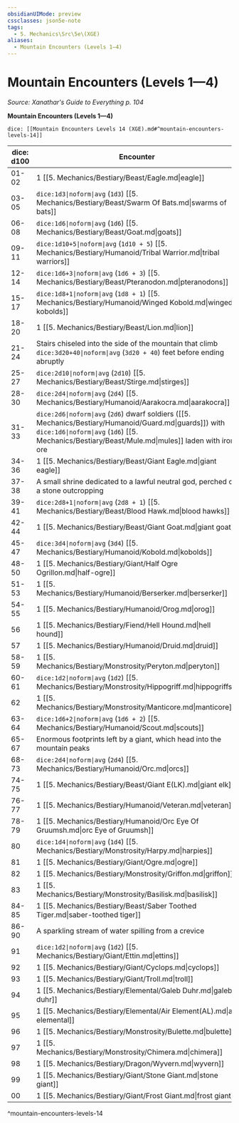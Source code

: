```yaml
---
obsidianUIMode: preview
cssclasses: json5e-note
tags:
  - 5. Mechanics\Src\5e\(XGE)
aliases:
  - Mountain Encounters (Levels 1—4)
---
```

# Mountain Encounters (Levels 1—4)
*Source: Xanathar's Guide to Everything p. 104* 

**Mountain Encounters (Levels 1—4)**

`dice: [[Mountain Encounters Levels 14 (XGE).md#^mountain-encounters-levels-14]]`

| dice: d100 | Encounter |
|------------|-----------|
| 01-02 | 1 [[5. Mechanics/Bestiary/Beast/Eagle.md\|eagle]] |
| 03-05 | `dice:1d3\|noform\|avg` (`1d3`) [[5. Mechanics/Bestiary/Beast/Swarm Of Bats.md\|swarms of bats]] |
| 06-08 | `dice:1d6\|noform\|avg` (`1d6`) [[5. Mechanics/Bestiary/Beast/Goat.md\|goats]] |
| 09-11 | `dice:1d10+5\|noform\|avg` (`1d10 + 5`) [[5. Mechanics/Bestiary/Humanoid/Tribal Warrior.md\|tribal warriors]] |
| 12-14 | `dice:1d6+3\|noform\|avg` (`1d6 + 3`) [[5. Mechanics/Bestiary/Beast/Pteranodon.md\|pteranodons]] |
| 15-17 | `dice:1d8+1\|noform\|avg` (`1d8 + 1`) [[5. Mechanics/Bestiary/Humanoid/Winged Kobold.md\|winged kobolds]] |
| 18-20 | 1 [[5. Mechanics/Bestiary/Beast/Lion.md\|lion]] |
| 21-24 | Stairs chiseled into the side of the mountain that climb `dice:3d20+40\|noform\|avg` (`3d20 + 40`) feet before ending abruptly |
| 25-27 | `dice:2d10\|noform\|avg` (`2d10`) [[5. Mechanics/Bestiary/Beast/Stirge.md\|stirges]] |
| 28-30 | `dice:2d4\|noform\|avg` (`2d4`) [[5. Mechanics/Bestiary/Humanoid/Aarakocra.md\|aarakocra]] |
| 31-33 | `dice:2d6\|noform\|avg` (`2d6`) dwarf soldiers ([[5. Mechanics/Bestiary/Humanoid/Guard.md\|guards]]) with `dice:1d6\|noform\|avg` (`1d6`) [[5. Mechanics/Bestiary/Beast/Mule.md\|mules]] laden with iron ore |
| 34-36 | 1 [[5. Mechanics/Bestiary/Beast/Giant Eagle.md\|giant eagle]] |
| 37-38 | A small shrine dedicated to a lawful neutral god, perched on a stone outcropping |
| 39-41 | `dice:2d8+1\|noform\|avg` (`2d8 + 1`) [[5. Mechanics/Bestiary/Beast/Blood Hawk.md\|blood hawks]] |
| 42-44 | 1 [[5. Mechanics/Bestiary/Beast/Giant Goat.md\|giant goat]] |
| 45-47 | `dice:3d4\|noform\|avg` (`3d4`) [[5. Mechanics/Bestiary/Humanoid/Kobold.md\|kobolds]] |
| 48-50 | 1 [[5. Mechanics/Bestiary/Giant/Half Ogre Ogrillon.md\|half-ogre]] |
| 51-53 | 1 [[5. Mechanics/Bestiary/Humanoid/Berserker.md\|berserker]] |
| 54-55 | 1 [[5. Mechanics/Bestiary/Humanoid/Orog.md\|orog]] |
| 56 | 1 [[5. Mechanics/Bestiary/Fiend/Hell Hound.md\|hell hound]] |
| 57 | 1 [[5. Mechanics/Bestiary/Humanoid/Druid.md\|druid]] |
| 58-59 | 1 [[5. Mechanics/Bestiary/Monstrosity/Peryton.md\|peryton]] |
| 60-61 | `dice:1d2\|noform\|avg` (`1d2`) [[5. Mechanics/Bestiary/Monstrosity/Hippogriff.md\|hippogriffs]] |
| 62 | 1 [[5. Mechanics/Bestiary/Monstrosity/Manticore.md\|manticore]] |
| 63-64 | `dice:1d6+2\|noform\|avg` (`1d6 + 2`) [[5. Mechanics/Bestiary/Humanoid/Scout.md\|scouts]] |
| 65-67 | Enormous footprints left by a giant, which head into the mountain peaks |
| 68-73 | `dice:2d4\|noform\|avg` (`2d4`) [[5. Mechanics/Bestiary/Humanoid/Orc.md\|orcs]] |
| 74-75 | 1 [[5. Mechanics/Bestiary/Beast/Giant E(LK).md\|giant elk]] |
| 76-77 | 1 [[5. Mechanics/Bestiary/Humanoid/Veteran.md\|veteran]] |
| 78-79 | 1 [[5. Mechanics/Bestiary/Humanoid/Orc Eye Of Gruumsh.md\|orc Eye of Gruumsh]] |
| 80 | `dice:1d4\|noform\|avg` (`1d4`) [[5. Mechanics/Bestiary/Monstrosity/Harpy.md\|harpies]] |
| 81 | 1 [[5. Mechanics/Bestiary/Giant/Ogre.md\|ogre]] |
| 82 | 1 [[5. Mechanics/Bestiary/Monstrosity/Griffon.md\|griffon]] |
| 83 | 1 [[5. Mechanics/Bestiary/Monstrosity/Basilisk.md\|basilisk]] |
| 84-85 | 1 [[5. Mechanics/Bestiary/Beast/Saber Toothed Tiger.md\|saber-toothed tiger]] |
| 86-90 | A sparkling stream of water spilling from a crevice |
| 91 | `dice:1d2\|noform\|avg` (`1d2`) [[5. Mechanics/Bestiary/Giant/Ettin.md\|ettins]] |
| 92 | 1 [[5. Mechanics/Bestiary/Giant/Cyclops.md\|cyclops]] |
| 93 | 1 [[5. Mechanics/Bestiary/Giant/Troll.md\|troll]] |
| 94 | 1 [[5. Mechanics/Bestiary/Elemental/Galeb Duhr.md\|galeb duhr]] |
| 95 | 1 [[5. Mechanics/Bestiary/Elemental/Air Element(AL).md\|air elemental]] |
| 96 | 1 [[5. Mechanics/Bestiary/Monstrosity/Bulette.md\|bulette]] |
| 97 | 1 [[5. Mechanics/Bestiary/Monstrosity/Chimera.md\|chimera]] |
| 98 | 1 [[5. Mechanics/Bestiary/Dragon/Wyvern.md\|wyvern]] |
| 99 | 1 [[5. Mechanics/Bestiary/Giant/Stone Giant.md\|stone giant]] |
| 00 | 1 [[5. Mechanics/Bestiary/Giant/Frost Giant.md\|frost giant]] |
^mountain-encounters-levels-14
